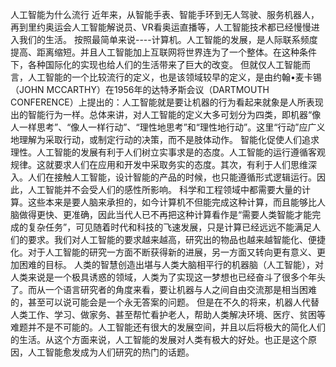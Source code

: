 人工智能为什么流行
近年来，从智能手表、智能手环到无人驾驶、服务机器人，再到里约奥运会人工智能解说员、VR看奥运直播等，人工智能技术都已经慢慢进入我们的生活。
按照最简单来说----计算机。人工智能的发展，是人际联系频度提高、距离缩短。并且人工智能加上互联网将世界连为了一个整体。在这种条件下，各种国际化的实现也给人们的生活带来了巨大的改变。
但就仅人工智能而言，人工智能的一个比较流行的定义，也是该领域较早的定义，是由约翰•麦卡锡（JOHN MCCARTHY）在1956年的达特矛斯会议（DARTMOUTH CONFERENCE）上提出的：人工智能就是要让机器的行为看起来就象是人所表现出的智能行为一样。总体来讲，对人工智能的定义大多可划分为四类，即机器“像人一样思考”、“像人一样行动”、“理性地思考”和“理性地行动”。这里“行动”应广义地理解为采取行动，或制定行动的决策，而不是肢体动作。
智能化促使人们追求理性。人工智能的发展有利于人们树立实事求是的态度。人工智能的运行遵循客观规律。这就要求人们在应用和开发中采取务实的态度。其次，有利于人们思维深入。人们在接触人工智能，设计智能的产品的时候，也只能遵循形式逻辑运行。因此，人工智能并不会受人们的感性所影响。
科学和工程领域中都需要大量的计算。这些本来是要人脑来承担的，如今计算机不但能完成这种计算，而且能够比人脑做得更快、更准确，因此当代人已不再把这种计算看作是“需要人类智能才能完成的复杂任务”，可见随着时代和科技的飞速发展，只是计算已经远远不能满足人们的要求。我们对人工智能的要求越来越高，研究出的物品也越来越智能化、便捷化。对于人工智能的研究一方面不断获得新的进展，另一方面又转向更有意义、更加困难的目标。
人类的智慧创造出堪与人类大脑相平行的机器脑（人工智能），对人类来说是一个极具诱惑的领域，人类为了实现这一梦想也已经奋斗了很多个年头了。而从一个语言研究者的角度来看，要让机器与人之间自由交流那是相当困难的，甚至可以说可能会是一个永无答案的问题。
但是在不久的将来，机器人代替人类工作、学习、做家务、甚至帮忙看护老人，帮助人类解决环境、医疗、贫困等难题并不是不可能的。人工智能还有很大的发展空间，并且以后将极大的简化人们的生活。从这个方面来说，人工智能的发展对人类有极大的好处。也正是这个原因，人工智能愈发成为人们研究的热门的话题。
